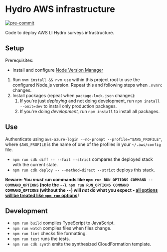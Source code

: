 # Hydro AWS infrastructure

[![pre-commit](https://img.shields.io/badge/pre--commit-enabled-brightgreen?logo=pre-commit)](https://github.com/pre-commit/pre-commit)

Code to deploy AWS LI Hydro surveys infrastructure.

## Setup

Prerequisites:

- Install and configure [Node Version Manager](https://github.com/nvm-sh/nvm)

1. Run `nvm install && nvm use` within this project root to use the configured Node.js version. Repeat this and following steps when `.nvmrc` changes.
1. Install packages (repeat when `package-lock.json` changes):
   1. If you're just _deploying_ and not doing development, run `npm install --omit=dev` to install only production packages.
   1. If you're doing _development,_ run `npm install` to install all packages.

## Use

Authenticate using `aws-azure-login --no-prompt --profile="$AWS_PROFILE"`, where `$AWS_PROFILE` is the name of one of the profiles in your `~/.aws/config` file.

- `npm run cdk diff -- --fail --strict` compares the deployed stack with the current state.
- `npm run cdk deploy -- --method=direct --strict` deploys this stack.

**Beware: You _must_ run commands like `npm run RUN_OPTIONS COMMAND -- COMMAND_OPTIONS` (note the `--`). `npm run RUN_OPTIONS COMMAND COMMAND_OPTIONS` (without the `--`) will _not_ do what you expect - [all options will be treated like `npm run` options](https://github.com/npm/cli/issues/6638)!**

## Development

- `npm run build` compiles TypeScript to JavaScript.
- `npm run watch` compiles files when files change.
- `npm run lint` checks file formatting.
- `npm run test` runs the tests.
- `npm run cdk synth` emits the synthesized CloudFormation template.
